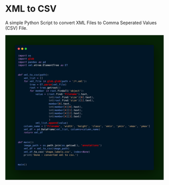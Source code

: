 # XML to CSV

A simple Python Script to convert XML Files to Comma Seperated Values (CSV) File.

![image](xml_to_csv.png)
